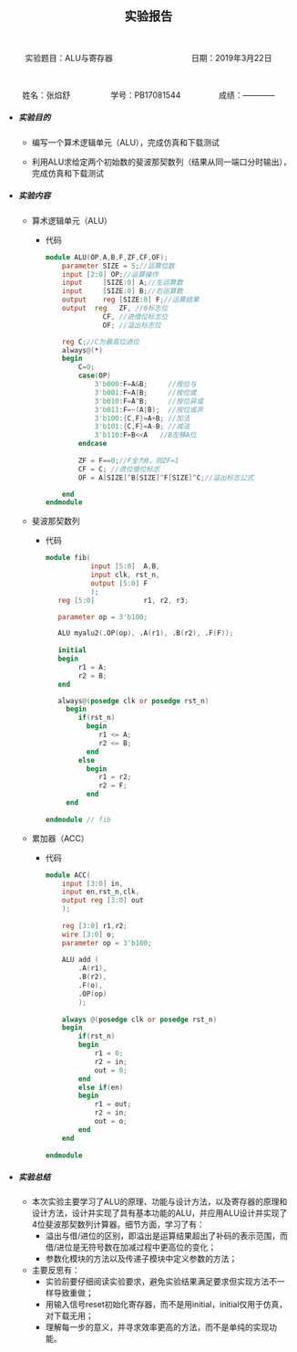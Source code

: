 ## <center> 实验报告 </center>

​	<center> 实验题目：ALU与寄存器&nbsp;&nbsp;&nbsp;&nbsp;&nbsp;&nbsp;&nbsp;&nbsp;&nbsp;&nbsp;&nbsp;&nbsp;&nbsp;&nbsp;&nbsp;&nbsp;&nbsp;&nbsp;&nbsp;&nbsp;&nbsp;&nbsp;&nbsp;&nbsp;&nbsp;&nbsp;&nbsp;&nbsp;&nbsp;&nbsp;&nbsp;&nbsp;&nbsp;&nbsp;&nbsp;日期：2019年3月22日 </center>

​	<center> 姓名：张焰舒&nbsp;&nbsp;&nbsp;&nbsp;&nbsp;&nbsp;&nbsp;&nbsp;&nbsp;&nbsp;&nbsp;&nbsp;&nbsp;&nbsp;&nbsp;&nbsp;&nbsp;&nbsp;学号：PB17081544&nbsp;&nbsp;&nbsp;&nbsp;&nbsp;&nbsp;&nbsp;&nbsp;&nbsp;&nbsp;&nbsp;&nbsp;&nbsp;&nbsp;&nbsp;&nbsp;&nbsp;成绩：————</center>

- ##### 实验目的

  - 编写一个算术逻辑单元（ALU），完成仿真和下载测试

  - 利用ALU求给定两个初始数的斐波那契数列（结果从同一端口分时输出），完成仿真和下载测试

    

- ##### 实验内容

  - 算术逻辑单元（ALU）

    - 代码

      ```verilog
      module ALU(OP,A,B,F,ZF,CF,OF);
          parameter SIZE = 5;//运算位数
          input	[2:0] OP;//运算操作
          input 	[SIZE:0] A;//左运算数
          input 	[SIZE:0] B;//右运算数
          output 	reg [SIZE:0] F;//运算结果
          output  reg	ZF, //0标志位
                  	CF, //进借位标志位
                  	OF; //溢出标志位
      
          reg C;//C为最高位进位
          always@(*)
          begin
              C=0;
              case(OP)
                  3'b000:F=A&B;     //按位与
                  3'b001:F=A|B;     //按位或
                  3'b010:F=A^B;     //按位异或
                  3'b011:F=~(A|B);  //按位或非
                  3'b100:{C,F}=A+B; //加法
                  3'b101:{C,F}=A-B; //减法
                  3'b110:F=B<<A	  //B左移A位
              endcase
              
              ZF = F==0;//F全为0，则ZF=1
              CF = C; //进位借位标志
              OF = A[SIZE]^B[SIZE]^F[SIZE]^C;//溢出标志公式
      
          end     
      endmodule
      ```      

  - 斐波那契数列

    - 代码

      ```verilog
      module fib(
                 input [5:0]  A,B,
                 input clk, rst_n,
                 output [5:0] F
                 );
         reg [5:0]            r1, r2, r3;
      
         parameter op = 3'b100;
      
         ALU myalu2(.OP(op), .A(r1), .B(r2), .F(F));
        
         initial 
         begin
              r1 = A;
              r2 = B;
         end
      
         always@(posedge clk or posedge rst_n)
           begin
              if(rst_n)
                begin
                   r1 <= A;
                   r2 <= B;
                end
              else
                begin
                   r1 = r2;
                   r2 = F;           
                end
           end 
         
      endmodule // fib
      ```    

  - 累加器（ACC）

    - 代码

      ```verilog
      module ACC(
          input [3:0] in,
          input en,rst_n,clk,
          output reg [3:0] out
          );
          
          reg [3:0] r1,r2;
          wire [3:0] o;
          parameter op = 3'b100;
          
          ALU add (
              .A(r1),
              .B(r2),
              .F(o),
              .OP(op)
              );
          
          always @(posedge clk or posedge rst_n)
          begin
              if(rst_n)
              begin
                  r1 = 0;
                  r2 = in;
                  out = 0;
              end
              else if(en)
              begin
                  r1 = out;
                  r2 = in;
                  out = o;
              end
          end
               
      endmodule
      ```      

- ##### 实验总结

  - 本次实验主要学习了ALU的原理、功能与设计方法，以及寄存器的原理和设计方法，设计并实现了具有基本功能的ALU，并应用ALU设计并实现了4位斐波那契数列计算器。细节方面，学习了有：
    - 溢出与借/进位的区别，即溢出是运算结果超出了补码的表示范围，而借/进位是无符号数在加减过程中更高位的变化；
    - 参数化模块的方法以及传递子模块中定义参数的方法；
  - 主要反思有：
    - 实验前要仔细阅读实验要求，避免实验结果满足要求但实现方法不一样导致重做；
    - 用输入信号reset初始化寄存器，而不是用initial，initial仅用于仿真，对下载无用；
    - 理解每一步的意义，并寻求效率更高的方法，而不是单纯的实现功能。

